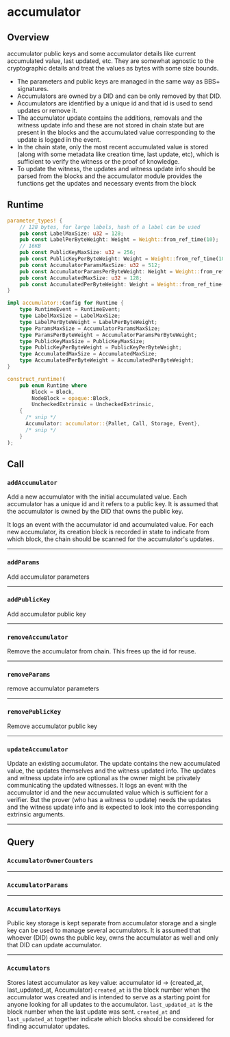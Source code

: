 # accumulator

## Overview

accumulator public keys and some accumulator details like current accumulated value, last updated, etc. They are somewhat agnostic
to the cryptographic details and treat the values as bytes with some size bounds.

- The parameters and public keys are managed in the same way as BBS+ signatures.
- Accumulators are owned by a DID and can be only removed by that DID.
- Accumulators are identified by a unique id and that id is used to send updates or remove it.
- The accumulator update contains the additions, removals and the witness update info and these are not stored in chain
  state but are present in the blocks and the accumulated value corresponding to the update is logged in the event.
- In the chain state, only the most recent accumulated value is stored (along with some metadata like creation time,
  last update, etc), which is sufficient to verify the witness or the proof of knowledge.
- To update the witness, the updates and witness update info should be parsed from the blocks and the accumulator module provides the functions get the updates and necessary events from the block

## Runtime

```rust
parameter_types! {
    // 128 bytes, for large labels, hash of a label can be used
    pub const LabelMaxSize: u32 = 128;
    pub const LabelPerByteWeight: Weight = Weight::from_ref_time(10);
    // 16KB
    pub const PublicKeyMaxSize: u32 = 256;
    pub const PublicKeyPerByteWeight: Weight = Weight::from_ref_time(10);
    pub const AccumulatorParamsMaxSize: u32 = 512;
    pub const AccumulatorParamsPerByteWeight: Weight = Weight::from_ref_time(10);
    pub const AccumulatedMaxSize: u32 = 128;
    pub const AccumulatedPerByteWeight: Weight = Weight::from_ref_time(10);
}

impl accumulator::Config for Runtime {
    type RuntimeEvent = RuntimeEvent;
    type LabelMaxSize = LabelMaxSize;
    type LabelPerByteWeight = LabelPerByteWeight;
    type ParamsMaxSize = AccumulatorParamsMaxSize;
    type ParamsPerByteWeight = AccumulatorParamsPerByteWeight;
    type PublicKeyMaxSize = PublicKeyMaxSize;
    type PublicKeyPerByteWeight = PublicKeyPerByteWeight;
    type AccumulatedMaxSize = AccumulatedMaxSize;
    type AccumulatedPerByteWeight = AccumulatedPerByteWeight;
}

construct_runtime!(
    pub enum Runtime where
        Block = Block,
        NodeBlock = opaque::Block,
        UncheckedExtrinsic = UncheckedExtrinsic,
    {
      /* snip */
      Accumulator: accumulator::{Pallet, Call, Storage, Event},
      /* snip */
    }
);
```

## Call

### `addAccumulator`

Add a new accumulator with the initial accumulated value. Each accumulator has a unique id and it refers to a public key. It is assumed that the accumulator is owned by the DID that owns the public key.

It logs an event with the accumulator id and accumulated value. For each new accumulator, its creation block is recorded in state to indicate from which block, the chain should be scanned for the accumulator's updates.

---

### `addParams`

Add accumulator parameters

---

### `addPublicKey`

Add accumulator public key

---

### `removeAccumulator`

Remove the accumulator from chain. This frees up the id for reuse.

---

### `removeParams`

remove accumulator parameters

---

### `removePublicKey`

Remove accumulator public key

---

### `updateAccumulator`

Update an existing accumulator. The update contains the new accumulated value, the updates themselves and the witness updated info. The updates and witness update info are optional as the owner might be privately communicating the updated witnesses. It logs an event with the accumulator id and the new accumulated value which is sufficient for a verifier. But the prover (who has a witness to update) needs the updates and the witness update info and is expected to look into the corresponding extrinsic arguments.

---

## Query

### `AccumulatorOwnerCounters`

---

### `AccumulatorParams`

---

### `AccumulatorKeys`

Public key storage is kept separate from accumulator storage and a single key can be used to manage several accumulators. It is assumed that whoever (DID) owns the public key, owns the accumulator as well and only that DID can update accumulator.

---

### `Accumulators`

Stores latest accumulator as key value: accumulator id -> (created_at, last_updated_at, Accumulator) `created_at` is the block number when the accumulator was created and is intended to serve as a starting point for anyone looking for all updates to the accumulator. `last_updated_at` is the block number when the last update was sent. `created_at` and `last_updated_at` together indicate which blocks should be considered for finding accumulator updates.
